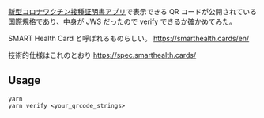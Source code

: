 [新型コロナワクチン接種証明書アプリ](https://www.digital.go.jp/policies/posts/vaccinecert)で表示できる QR コードが公開されている国際規格であり、中身が JWS だったので verify できるか確かめてみた。

SMART Health Card と呼ばれるものらしい。
https://smarthealth.cards/en/

技術的仕様はこれのとおり
https://spec.smarthealth.cards/

## Usage

```
yarn
yarn verify <your_qrcode_strings>
```
